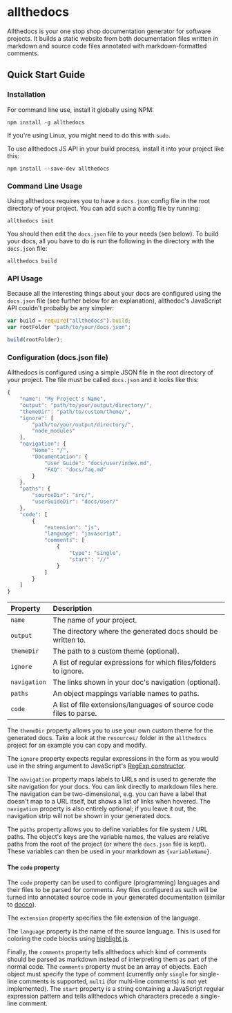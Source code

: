 # allthedocs

Allthedocs is your one stop shop documentation generator for software projects. It builds
a static website from both documentation files written in markdown and source code files
annotated with markdown-formatted comments.


## Quick Start Guide

### Installation

For command line use, install it globally using NPM:

    npm install -g allthedocs

If you're using Linux, you might need to do this with `sudo`.

To use allthedocs JS API in your build process, install it into your project like this:

    npm install --save-dev allthedocs


### Command Line Usage

Using allthedocs requires you to have a `docs.json` config file in the root directory of your
project. You can add such a config file by running:

    allthedocs init

You should then edit the `docs.json` file to your needs (see below). To build your docs, all
you have to do is run the following in the directory with the `docs.json` file:

    allthedocs build


### API Usage

Because all the interesting things about your docs are configured using the `docs.json` file
(see further below for an explanation), allthedoc's JavaScript API couldn't probably be
any simpler:

```javascript
var build = require("allthedocs").build;
var rootFolder "path/to/your/docs.json";

build(rootFolder);
```


### Configuration (docs.json file)

Allthedocs is configured using a simple JSON file in the root directory of your project. The
file must be called `docs.json` and it looks like this:

```javascript
{
    "name": "My Project's Name",
    "output": "path/to/your/output/directory/",
    "themeDir": "path/to/custom/theme/",
    "ignore": [
        "path/to/your/output/directory/",
        "node_modules"
    ],
    "navigation": {
        "Home": "/",
        "Documentation": {
            "User Guide": "docs/user/index.md",
            "FAQ": "docs/faq.md"
        }
    },
    "paths": {
        "sourceDir": "src/",
        "userGuideDir": "docs/user/"
    },
    "code": [
        {
            "extension": "js",
            "language": "javascript",
            "comments": [
                {
                    "type": "single",
                    "start": "//"
                }
            ]
        }
    ]
}
```

| Property          | Description                                                                 |
|:------------------|:----------------------------------------------------------------------------|
| `name`            | The name of your project.                                                   |
| `output`          | The directory where the generated docs should be written to.                |
| `themeDir`        | The path to a custom theme (optional).                                      |
| `ignore`          | A list of regular expressions for which files/folders to ignore.            |
| `navigation`      | The links shown in your doc's navigation (optional).                        |
| `paths`           | An object mappings variable names to paths.                                 |
| `code`            | A list of file extensions/languages of source code files to parse.          |

The `themeDir` property allows you to use your own custom theme for the generated docs. Take
a look at the `resources/` folder in the `allthedocs` project for an example you can copy and
modify.

The `ignore` property expects regular expressions in the form as you would use in the string
argument to JavaScript's
[RegExp constructor](https://developer.mozilla.org/en/docs/Web/JavaScript/Reference/Global_Objects/RegExp).

The `navigation` property maps labels to URLs and is used to generate the site navigation for
your docs. You can link directly to markdown files here. The navigation can be two-dimensional,
e.g. you can have a label that doesn't map to a URL itself, but shows a list of links when
hovered. The `navigation` property is also entirely optional; if you leave it out, the navigation
strip will not be shown in your generated docs.

The `paths` property allows you to define variables for file system / URL paths. The object's
keys are the variable names, the values are relative paths from the root of the project (or where
the `docs.json` file is kept). These variables can then be used in your markdown as
`{variableName}`.


#### The `code` property

The `code` property can be used to configure (programming) languages and their files to be
parsed for comments. Any files configured as such will be turned into annotated source code
in your generated documentation (similar to [docco](https://jashkenas.github.io/docco/)).

The `extension` property specifies the file extension of the language.

The `language` property is the name of the source language. This is used for coloring the
code blocks using [highlight.js](https://highlightjs.org/static/demo/).

Finally, the `comments` property tells allthedocs which kind of comments should be parsed as
markdown instead of interpreting them as part of the normal code. The `comments` property
must be an array of objects. Each object must specify the type of comment (currently only
`single` for single-line comments is supported, `multi` (for multi-line comments) is not
yet implemented). The `start` property is a string containing a JavaScript regular expression
pattern and tells allthedocs which characters precede a single-line comment.
